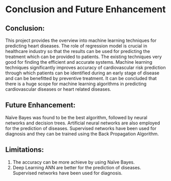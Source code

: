 # Conclusion and Future Enhancement

## Conclusion:

This project provides the overview into machine learning techniques for predicting heart diseases. The role of regression model is crucial in healthcare industry so that the results can be used for predicting the treatment which can be provided to patients. The existing techniques very good for finding the efficient and accurate systems. 
Machine learning techniques significantly improves accuracy of cardiovascular risk prediction through which patients can be identified during an early stage of disease and can be benefitted by preventive treatment. 
It can be concluded that there is a huge scope for machine learning algorithms in predicting cardiovascular diseases or heart related diseases.


## Future Enhancement:

Naïve Bayes was found to be the best algorithm, followed by neural networks and decision trees. 
Artificial neural networks are also employed for the prediction of diseases. Supervised networks have been used for diagnosis and they can be trained using the Back Propagation Algorithm.


## Limitations:

1. The accuracy can be more achieve by using Naïve Bayes. 
2. Deep Learning ANN are better for the prediction of diseases. Supervised networks have been used for diagnosis.
